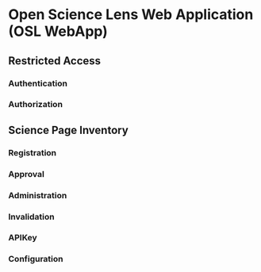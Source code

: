 # Open Science Lens Web Application (OSL WebApp)

## Restricted Access

### Authentication

### Authorization

## Science Page Inventory

### Registration

### Approval

### Administration

### Invalidation

### APIKey

### Configuration